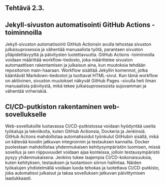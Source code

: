 ## Tehtävä 2.3.

## Jekyll-sivuston automatisointi GitHub Actions -toiminnoilla
Jekyll-sivuston automatisointi GitHub Actionsin avulla tehostaa sivuston julkaisuprosessia ja vähentää manuaalista työtä, parantaen sivuston ylläpidettävyyttä ja päivitysten luotettavuutta. GitHub Actions -toiminnolla voidaan määrittää workflow-tiedosto, joka määrittelee sivuston automaattisen rakentamisen ja julkaisun aina, kun muutoksia tehdään repositorion main-haaraan. Workflow sisältää Jekyllin komennot, jotka kääntävät Markdown-tiedostot ja tuottavat HTML-sivut. Kun tämä workflow on aktiivinen, sivuston muutokset näkyvät GitHub Pages -sivulla heti ilman manuaalista päivitystä, mikä tekee julkaisuprosessista sujuvamman ja vähentää virheriskiä.

## CI/CD-putkiston rakentaminen web-sovellukselle
Web-sovelluksille luotavassa CI/CD-putkistossa voidaan hyödyntää useita työkaluja ja tekniikoita, kuten GitHub Actionsia, Dockeria ja Jenkinsiä. GitHub Actions mahdollistaa automatisoidut työnkulut GitHubin sisällä, mikä on kätevää koodin jatkuvan integroinnin ja testauksen kannalta. Docker puolestaan mahdollistaa yhdenmukaisen kehitysympäristön luomisen, missä sovellus ja sen riippuvuudet voidaan ajaa konteissa, jolloin testausympäristö pysyy yhdenmukaisena. Jenkins tukee laajempia CI/CD-kokonaisuuksia, kuten kehityksen, testauksen ja tuotantoon siirron hallintaa. Näiden työkalujen yhdistelmällä voidaan luoda tehokas ja luotettava CI/CD-putkisto, joka automatisoi julkaisut ja takaa sovelluksen jatkuvan päivittymisen laadukkaasti.
